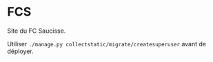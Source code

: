 # FCS

Site du FC Saucisse.

Utiliser `./manage.py collectstatic/migrate/createsuperuser` avant de déployer.